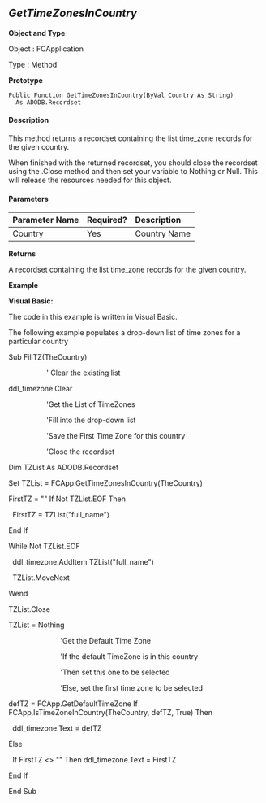 _GetTimeZonesInCountry_
-----------------------

**Object and Type**

Object : FCApplication

Type : Method

**Prototype**

```
Public Function GetTimeZonesInCountry(ByVal Country As String)
  As ADODB.Recordset
```

#### Description

This method returns a recordset containing the list time_zone records for the given country.

When finished with the returned recordset, you should close the recordset using the .Close method and then set your variable to Nothing or Null. This will release the resources needed for this object.

#### Parameters

| Parameter Name | Required? | Description |
|:--- |:--- |:--- |
| Country | Yes | Country Name |

**Returns**

A recordset containing the list time_zone records for the given country.

**Example**

**Visual Basic:**

The code in this example is written in Visual Basic.

The following example populates a drop-down list of time zones for a particular country

Sub FillTZ(TheCountry)

                   ' Clear the existing list

ddl_timezone.Clear

                   'Get the List of TimeZones

                   'Fill into the drop-down list

                   'Save the First Time Zone for this country

                   'Close the recordset

Dim TZList As ADODB.Recordset

Set TZList = FCApp.GetTimeZonesInCountry(TheCountry)

FirstTZ = "" If Not TZList.EOF Then

  FirstTZ = TZList("full_name")

End If

While Not TZList.EOF

  ddl_timezone.AddItem TZList("full_name")

  TZList.MoveNext

Wend

TZList.Close

TZList = Nothing

                          'Get the Default Time Zone

                          'If the default TimeZone is in this country

                          'Then set this one to be selected

                          'Else, set the first time zone to be selected

defTZ = FCApp.GetDefaultTimeZone If FCApp.IsTimeZoneInCountry(TheCountry, defTZ, True) Then

  ddl_timezone.Text = defTZ

Else

  If FirstTZ <> "" Then ddl_timezone.Text = FirstTZ

End If

End Sub